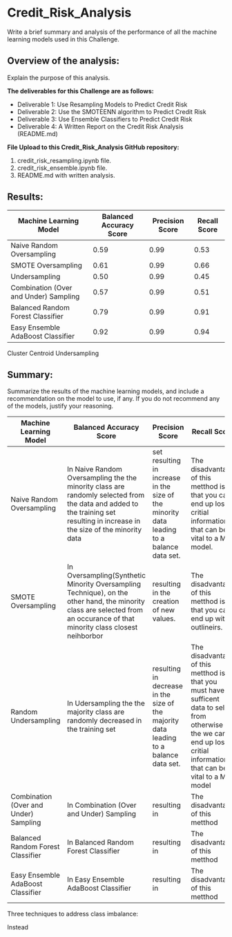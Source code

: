 # Credit_Risk_Analysis
 


Write a brief summary and analysis of the performance of all the machine learning models used in this Challenge.

## Overview of the analysis: 
Explain the purpose of this analysis.



**The deliverables for this Challenge are as follows:**
- Deliverable 1: Use Resampling Models to Predict Credit Risk
- Deliverable 2: Use the SMOTEENN algorithm to Predict Credit Risk
- Deliverable 3: Use Ensemble Classifiers to Predict Credit Risk
- Deliverable 4: A Written Report on the Credit Risk Analysis (README.md)

**File Upload to this Credit_Risk_Analysis GitHub repository:**
1. credit_risk_resampling.ipynb file.
2. credit_risk_ensemble.ipynb file.
3. README.md with written analysis.


## Results: 
Machine Learning Model | Balanced Accuracy Score| Precision Score| Recall Score
------------ | -------------  | ------------- | -------------
Naive Random Oversampling| 0.59 | 0.99|  0.53
SMOTE Oversampling | 0.61 | 0.99| 0.66
Undersampling | 0.50 | 0.99| 0.45
Combination (Over and Under) Sampling | 0.57 | 0.99| 0.51
Balanced Random Forest Classifier | 0.79 |  0.99 |  0.91 
Easy Ensemble AdaBoost Classifier | 0.92 | 0.99 | 0.94 

Cluster Centroid Undersampling



## Summary: 
Summarize the results of the machine learning models, and include a recommendation on the model to use, if any. If you do not recommend any of the models, justify your reasoning.

Machine Learning Model | Balanced Accuracy Score| Precision Score| Recall Score
------------ | -------------  | ------------- | -------------
Naive Random Oversampling| In  Naive Random Oversampling the the minority class are randomly selected from the data and added to the training set resulting in increase in the size of the minority data| set resulting in increase in the size of the minority data leading to a balance data set.|  The disadvantage of this metthod is that you  can end up losing critial information that can be vital to a ML model.
SMOTE Oversampling | In Oversampling(Synthetic Minority Oversampling Technique), on the other hand, the minority class are selected from an occurance of that minority class closest neihborbor | resulting in the creation of new values. | The disadvantage of this metthod is that you  can end up with outlineirs.
Random Undersampling | In  Udersampling the the majority class are randomly decreased in the training set | resulting in decrease in the size of the majority data leading to a balance data set.| The disadvantage of this metthod is that you  must have sufficent data to select from otherwise the we can end up losing critial information that can be vital to a ML model
Combination (Over and Under) Sampling | In Combination (Over and Under) Sampling | resulting in| The disadvantage of this metthod
Balanced Random Forest Classifier | In Balanced Random Forest Classifier|  resulting in| The disadvantage of this metthod
Easy Ensemble AdaBoost Classifier | In Easy Ensemble AdaBoost Classifier | resulting in | The disadvantage of this metthod

Three techniques to address class imbalance: 



Instead


